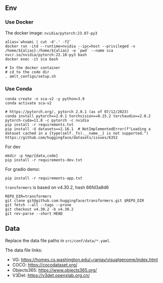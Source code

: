 ## Env

### Use Docker

The docker image: `nvidia/pytorch:23.07-py3`

```shell
alias=`whoami | cut -d'.' -f2`
docker run -itd --runtime=nvidia --ipc=host --privileged -v /home/${alias}:/home/${alias} -w `pwd` --name sca nvcr.io/nvidia/pytorch:22.10-py3 bash
docker exec -it sca bash

# In the docker container
# cd to the code dir
. amlt_configs/setup.sh
```

### Use Conda

```shell
conda create -n sca-v2 -y python=3.9 
conda activate sca-v2

# https://pytorch.org/, pytorch 2.0.1 (as of 07/12/2023)
conda install pytorch==2.0.1 torchvision==0.15.2 torchaudio==2.0.2 pytorch-cuda=11.8 -c pytorch -c nvidia
pip install -r requirements.txt
pip install -U datasets==2.16.1  # NotImplementedError(f"Loading a dataset cached in a {type(self._fs).__name__} is not supported.") https://github.com/huggingface/datasets/issues/6352
```

For dev

```shell
mkdir -p tmp/{data,code}
pip install -r requirements-dev.txt 
```

For gradio demo:

```
pip install -r requirements-app.txt 
```

`transformers` is based on v4.30.2, hash 66fd3a8d6

```shell
REPO_DIR=transformers
git clone git@github.com:huggingface/transformers.git $REPO_DIR
git fetch --all --tags --prune
git checkout v4.30.2 -b v4.30.2
git rev-parse --short HEAD
```

## Data

Replace the data file paths in `src/conf/data/*.yaml`.

The data file links:
- VG: https://homes.cs.washington.edu/~ranjay/visualgenome/index.html
- COCO: https://cocodataset.org/
- Objects365: https://www.objects365.org/
- V3Det: https://v3det.openxlab.org.cn/